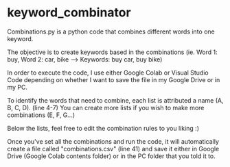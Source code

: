 # keyword_combinator
Combinations.py is a python code that combines different words into one keyword.

The objective is to create keywords based in the combinations (ie. Word 1: buy, Word 2: car, bike --> Keywords: buy car, buy bike)

In order to execute the code, I use either Google Colab or Visual Studio Code depending on whether I want to save the file in my Google Drive or in my PC.

To identify the words that need to combine, each list is attributed a name (A, B, C, D). (line 4-7)
You can create more lists if you wish to make more combinations (E, F, G...)

Below the lists, feel free to edit the combination rules to you liking :)

Once you've set all the combinations and run the code, it will automatically create a file called "combinations.csv" (line 41) and save it either in Google Drive (Google Colab contents folder) or in the PC folder that you told it to.
